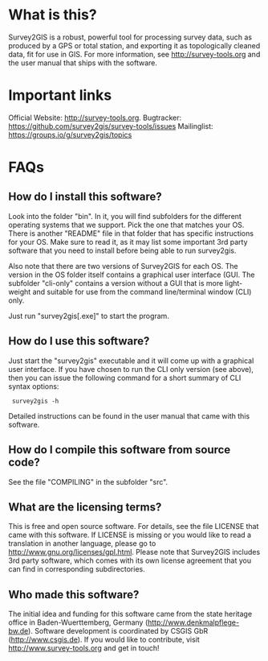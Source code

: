 # What is this?

Survey2GIS is a robust, powerful tool for processing survey data, such
as produced by a GPS or total station, and exporting it as topologically
cleaned data, fit for use in GIS. For more information, see
http://survey-tools.org and the user manual that ships with the software.

# Important links

Official Website: http://survey-tools.org.
Bugtracker: https://github.com/survey2gis/survey-tools/issues
Mailinglist: https://groups.io/g/survey2gis/topics

# FAQs

## How do I install this software?

Look into the folder "bin". In it, you will find subfolders
for the different operating systems that we support. Pick the
one that matches your OS. There is another "README" file in
that folder that has specific instructions for your OS.
Make sure to read it, as it may list some important 3rd
party software that you need to install before being able
to run survey2gis.

Also note that there are two versions of Survey2GIS for each OS.
The version in the OS folder itself contains a graphical user
interface (GUI. The subfolder "cli-only" contains a version
without a GUI that is more light-weight and suitable for use
from the command line/terminal window (CLI) only.

Just run "survey2gis[.exe]" to start the program.


## How do I use this software?

Just start the "survey2gis" executable and it will come up with a
graphical user interface. If you have chosen to run the CLI only
version (see above), then you can issue the following command
for a short summary of CLI syntax options:

```
 survey2gis -h
```

Detailed instructions can be found in the user manual that came with
this software.


## How do I compile this software from source code?

See the file "COMPILING" in the subfolder "src".


## What are the licensing terms?

This is free and open source software. For details, see the file
LICENSE that came with this software. If LICENSE is missing or
you would like to read a translation in another language, please
go to http://www.gnu.org/licenses/gpl.html.
Please note that Survey2GIS includes 3rd party software, which comes
with its own license agreement that you can find in corresponding
subdirectories.


## Who made this software?

The initial idea and funding for this software came from the
state heritage office in Baden-Wuerttemberg, Germany
(http://www.denkmalpflege-bw.de). Software development is
coordinated by CSGIS GbR (http://www.csgis.de). If you would
like to contribute, visit http://www.survey-tools.org and get
in touch!



